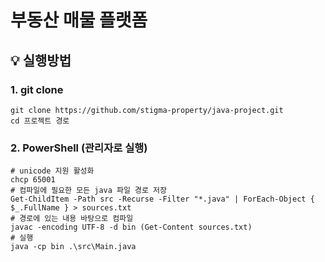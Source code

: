 # 부동산 매물 플랫폼

## 💡 실행방법

### 1. git clone

```shell
git clone https://github.com/stigma-property/java-project.git
cd 프로젝트 경로
```

### 2. PowerShell (관리자로 실행)

```shell
# unicode 지원 활성화
chcp 65001
# 컴파일에 필요한 모든 java 파일 경로 저장
Get-ChildItem -Path src -Recurse -Filter "*.java" | ForEach-Object { $_.FullName } > sources.txt
# 경로에 있는 내용 바탕으로 컴파일
javac -encoding UTF-8 -d bin (Get-Content sources.txt)
# 실행
java -cp bin .\src\Main.java
```
